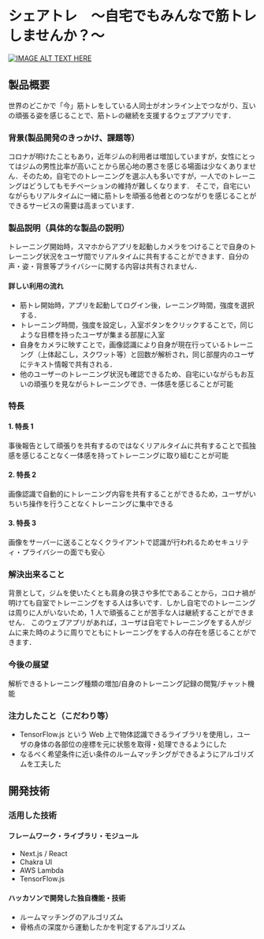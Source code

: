 # シェアトレ　～自宅でもみんなで筋トレしませんか？～

[![IMAGE ALT TEXT HERE](https://jphacks.com/wp-content/uploads/2024/07/JPHACKS2024_ogp.jpg)](https://www.youtube.com/watch?v=DZXUkEj-CSI)

## 製品概要

世界のどこかで「今」筋トレをしている人同士がオンライン上でつながり、互いの頑張る姿を感じることで、筋トレの継続を支援するウェブアプリです．

### 背景(製品開発のきっかけ、課題等）

コロナが明けたこともあり，近年ジムの利用者は増加していますが，女性にとってはジムの男性比率が高いことから居心地の悪さを感じる場面は少なくありません．そのため，自宅でのトレーニングを選ぶ人も多いですが，一人でのトレーニングはどうしてもモチベーションの維持が難しくなります．
そこで，自宅にいながらもリアルタイムに一緒に筋トレを頑張る他者とのつながりを感じることができるサービスの需要は高まっています．

### 製品説明（具体的な製品の説明）

トレーニング開始時，スマホからアプリを起動しカメラをつけることで自身のトレーニング状況をユーザ間でリアルタイムに共有することができます．自分の声・姿・背景等プライバシーに関する内容は共有されません．

#### 詳しい利用の流れ

- 筋トレ開始時，アプリを起動してログイン後，レーニング時間，強度を選択する．
- トレーニング時間，強度を設定し，入室ボタンをクリックすることで，同じような目標を持ったユーザが集まる部屋に入室
- 自身をカメラに映すことで，画像認識により自身が現在行っているトレーニング（上体起こし，スクワット等）と回数が解析され，同じ部屋内のユーザにテキスト情報で共有される．
- 他のユーザーのトレーニング状況も確認できるため、自宅にいながらもお互いの頑張りを見ながらトレーニングでき、一体感を感じることが可能

### 特長

#### 1. 特長 1

事後報告として頑張りを共有するのではなくリアルタイムに共有することで孤独感を感じることなく一体感を持ってトレーニングに取り組むことが可能

#### 2. 特長 2

画像認識で自動的にトレーニング内容を共有することができるため，ユーザがいちいち操作を行うことなくトレーニングに集中できる

#### 3. 特長 3

画像をサーバーに送ることなくクライアントで認識が行われるためセキュリティ・プライバシーの面でも安心

### 解決出来ること

背景として，ジムを使いたくとも肩身の狭さや多忙であることから，コロナ禍が明けても自室でトレーニングをする人は多いです．しかし自宅でのトレーニングは周りに人がいないため，1 人で頑張ることが苦手な人は継続することができません．
このウェブアプリがあれば，ユーザは自宅でトレーニングをする人がジムに来た時のように周りでともにトレーニングをする人の存在を感じることができます．

### 今後の展望

解析できるトレーニング種類の増加/自身のトレーニング記録の閲覧/チャット機能

### 注力したこと（こだわり等）

- TensorFlow.js という Web 上で物体認識できるライブラリを使用し，ユーザの身体の各部位の座標を元に状態を取得・処理できるようにした
- なるべく希望条件に近い条件のルームマッチングができるようにアルゴリズムを工夫した

## 開発技術

### 活用した技術

#### フレームワーク・ライブラリ・モジュール

- Next.js / React
- Chakra UI
- AWS Lambda
- TensorFlow.js

#### ハッカソンで開発した独自機能・技術

- ルームマッチングのアルゴリズム
- 骨格点の深度から運動したかを判定するアルゴリズム
